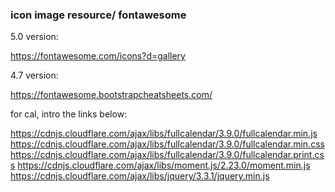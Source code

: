 ### icon image resource/ fontawesome

5.0 version: 

https://fontawesome.com/icons?d=gallery

4.7 version: 

https://fontawesome.bootstrapcheatsheets.com/

for cal, intro the links below: 

https://cdnjs.cloudflare.com/ajax/libs/fullcalendar/3.9.0/fullcalendar.min.js
https://cdnjs.cloudflare.com/ajax/libs/fullcalendar/3.9.0/fullcalendar.min.css
https://cdnjs.cloudflare.com/ajax/libs/fullcalendar/3.9.0/fullcalendar.print.css
https://cdnjs.cloudflare.com/ajax/libs/moment.js/2.23.0/moment.min.js
https://cdnjs.cloudflare.com/ajax/libs/jquery/3.3.1/jquery.min.js